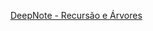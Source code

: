 [DeepNote - Recursão e Árvores](https://deepnote.com/workspace/lecture-02-data-structure-7cd4b609-3a3d-491b-8195-7223c50f949c/project/Recursao-e-Arvores-a90e834a-bd07-4ec2-85d3-57a09943c88c/notebook/503b33c913df414d8c63c47b827ded32)

